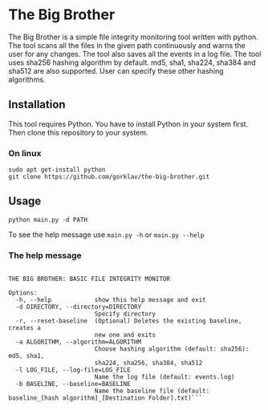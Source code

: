 # The Big Brother
 The Big Brother is a simple file integrity monitoring tool written with python. The tool scans all the files in the given path continuously and warns the user for any changes. The tool also saves all the events in a log file. The tool uses sha256 hashing algorithm by default. md5, sha1, sha224, sha384 and sha512 are also supported. User can specify these other hashing algorithms.

## Installation
This tool requires Python. You have to install Python in your system first. Then clone this repository to your system.
### On linux
```
sudo apt get-install python
git clone https://github.com/gorklav/the-big-brother.git  
```
## Usage
```
python main.py -d PATH
```
To see the help message use ```main.py -h``` or ```main.py --help```

### The help message
```Usage: Usage: main.py [options]

THE BIG BROTHER: BASIC FILE INTEGRITY MONITOR

Options:
  -h, --help            show this help message and exit
  -d DIRECTORY, --directory=DIRECTORY
                        Specify directory
  -r, --reset-baseline  (Optional) Deletes the existing baseline, creates a
                        new one and exits
  -a ALGORITHM, --algorithm=ALGORITHM
                        Choose hashing algorithm (default: sha256): md5, sha1,
                        sha224, sha256, sha384, sha512
  -l LOG_FILE, --log-file=LOG_FILE
                        Name the log file (default: events.log)
  -b BASELINE, --baseline=BASELINE
                        Name the baseline file (default: baseline_[hash algorithm]_[Destination Folder].txt)```

